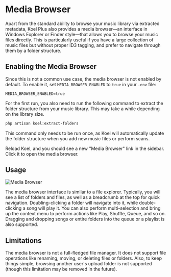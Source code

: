 # Media Browser

Apart from the standard ability to browse your music library via extracted metadata, Koel Plus also provides a
media browser—an interface in Windows Explorer or Finder style—that allows you to browse your music files directly.
This is particularly useful if you have a large collection of music files but without proper ID3 tagging, and prefer
to navigate through them by a folder structure.

## Enabling the Media Browser

Since this is not a common use case, the media browser is not enabled by default. To enable it, set
`MEDIA_BROWSER_ENABLED` to `true` in your `.env` file:

```dotenv
MEDIA_BROWSER_ENABLED=true
```

For the first run, you also need to run the following command to extract the folder structure from your music library.
This may take a while depending on the library size.

```bash
php artisan koel:extract-folders
```

This command only needs to be run once, as Koel will automatically update the folder structure when you add new music
files or perform scans.

Reload Koel, and you should see a new "Media Browser" link in the sidebar. Click it to open the media browser.

## Usage

![Media Browser](../assets/img/plus/media-browser.avif)

The media browser interface is similar to a file explorer. Typically, you will see a list of folders and files, as well
as a breadcrumb at the top for quick navigation. Doubling-clicking a folder will navigate into it, while double-clicking
a song will play it. You can also perform multi-selection and bring up the context menu to perform actions like Play,
Shuffle, Queue, and so on. Dragging and dropping songs or entire folders into the queue or a playlist is also
supported.

## Limitations

The media browser is not a full-fledged file manager. It does not support file operations like renaming, moving, or
deleting files or folders. Also, to keep things simple, browsing another user's upload folder is not supported (though
this limitation may be removed in the future).
